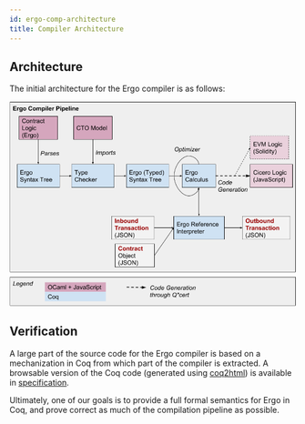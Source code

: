 ```yaml
---
id: ergo-comp-architecture
title: Compiler Architecture
---
```


## Architecture

The initial architecture for the Ergo compiler is as follows:

![alt text](/docs/assets/ergocompiler.png)

## Verification

A large part of the source code for the Ergo compiler is based on a
mechanization in Coq from which part of the compiler is extracted. A
browsable version of the Coq code (generated using
[coq2html](https://github.com/xavierleroy/coq2html)) is available in
[specification](ergo-spec-overview.md).

Ultimately, one of our goals is to provide a full formal semantics for
Ergo in Coq, and prove correct as much of the compilation pipeline as
possible.


